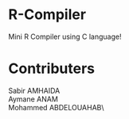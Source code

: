 # R-Compiler
Mini R Compiler using C language!

# Contributers
Sabir AMHAIDA\
Aymane ANAM\
Mohammed ABDELOUAHAB\
